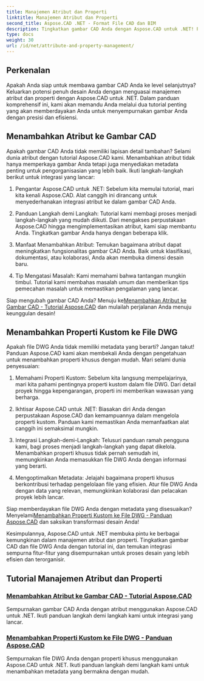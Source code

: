 ```yaml
---
title: Manajemen Atribut dan Properti
linktitle: Manajemen Atribut dan Properti
second_title: Aspose.CAD .NET - Format File CAD dan BIM
description: Tingkatkan gambar CAD Anda dengan Aspose.CAD untuk .NET! Pelajari cara menambahkan atribut dan properti khusus dengan lancar melalui tutorial. Sempurnakan desain Anda dengan mudah.
type: docs
weight: 30
url: /id/net/attribute-and-property-management/
---
```



## Perkenalan

Apakah Anda siap untuk membawa gambar CAD Anda ke level selanjutnya? Keluarkan potensi penuh desain Anda dengan menguasai manajemen atribut dan properti dengan Aspose.CAD untuk .NET. Dalam panduan komprehensif ini, kami akan memandu Anda melalui dua tutorial penting yang akan memberdayakan Anda untuk menyempurnakan gambar Anda dengan presisi dan efisiensi.

## Menambahkan Atribut ke Gambar CAD

Apakah gambar CAD Anda tidak memiliki lapisan detail tambahan? Selami dunia atribut dengan tutorial Aspose.CAD kami. Menambahkan atribut tidak hanya memperkaya gambar Anda tetapi juga menyediakan metadata penting untuk pengorganisasian yang lebih baik. Ikuti langkah-langkah berikut untuk integrasi yang lancar:

1. Pengantar Aspose.CAD untuk .NET: Sebelum kita memulai tutorial, mari kita kenali Aspose.CAD. Alat canggih ini dirancang untuk menyederhanakan integrasi atribut ke dalam gambar CAD Anda.

2. Panduan Langkah demi Langkah: Tutorial kami membagi proses menjadi langkah-langkah yang mudah diikuti. Dari mengakses perpustakaan Aspose.CAD hingga mengimplementasikan atribut, kami siap membantu Anda. Tingkatkan gambar Anda hanya dengan beberapa klik.

3. Manfaat Menambahkan Atribut: Temukan bagaimana atribut dapat meningkatkan fungsionalitas gambar CAD Anda. Baik untuk klasifikasi, dokumentasi, atau kolaborasi, Anda akan membuka dimensi desain baru.

4. Tip Mengatasi Masalah: Kami memahami bahwa tantangan mungkin timbul. Tutorial kami membahas masalah umum dan memberikan tips pemecahan masalah untuk memastikan pengalaman yang lancar.

 Siap mengubah gambar CAD Anda? Menuju ke[Menambahkan Atribut ke Gambar CAD - Tutorial Aspose.CAD](./adding-attributes-to-cad-drawings/) dan mulailah perjalanan Anda menuju keunggulan desain!

## Menambahkan Properti Kustom ke File DWG

Apakah file DWG Anda tidak memiliki metadata yang berarti? Jangan takut! Panduan Aspose.CAD kami akan membekali Anda dengan pengetahuan untuk menambahkan properti khusus dengan mudah. Mari selami dunia penyesuaian:

1. Memahami Properti Kustom: Sebelum kita langsung mempelajarinya, mari kita pahami pentingnya properti kustom dalam file DWG. Dari detail proyek hingga kepengarangan, properti ini memberikan wawasan yang berharga.

2. Ikhtisar Aspose.CAD untuk .NET: Biasakan diri Anda dengan perpustakaan Aspose.CAD dan kemampuannya dalam mengelola properti kustom. Panduan kami memastikan Anda memanfaatkan alat canggih ini semaksimal mungkin.

3. Integrasi Langkah-demi-Langkah: Telusuri panduan ramah pengguna kami, bagi proses menjadi langkah-langkah yang dapat dikelola. Menambahkan properti khusus tidak pernah semudah ini, memungkinkan Anda memasukkan file DWG Anda dengan informasi yang berarti.

4. Mengoptimalkan Metadata: Jelajahi bagaimana properti khusus berkontribusi terhadap pengelolaan file yang efisien. Atur file DWG Anda dengan data yang relevan, memungkinkan kolaborasi dan pelacakan proyek lebih lancar.

 Siap memberdayakan file DWG Anda dengan metadata yang disesuaikan? Menyelami[Menambahkan Properti Kustom ke File DWG - Panduan Aspose.CAD](./adding-custom-properties-to-dwg/) dan saksikan transformasi desain Anda!

Kesimpulannya, Aspose.CAD untuk .NET membuka pintu ke berbagai kemungkinan dalam manajemen atribut dan properti. Tingkatkan gambar CAD dan file DWG Anda dengan tutorial ini, dan temukan integrasi sempurna fitur-fitur yang disempurnakan untuk proses desain yang lebih efisien dan terorganisir.
## Tutorial Manajemen Atribut dan Properti
### [Menambahkan Atribut ke Gambar CAD - Tutorial Aspose.CAD](./adding-attributes-to-cad-drawings/)
Sempurnakan gambar CAD Anda dengan atribut menggunakan Aspose.CAD untuk .NET. Ikuti panduan langkah demi langkah kami untuk integrasi yang lancar.
### [Menambahkan Properti Kustom ke File DWG - Panduan Aspose.CAD](./adding-custom-properties-to-dwg/)
Sempurnakan file DWG Anda dengan properti khusus menggunakan Aspose.CAD untuk .NET. Ikuti panduan langkah demi langkah kami untuk menambahkan metadata yang bermakna dengan mudah.